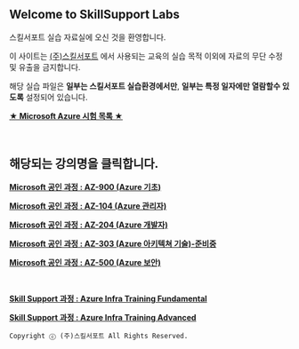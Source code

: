 ## Welcome to SkillSupport Labs

스킬서포트 실습 자료실에 오신 것을 환영합니다.

이 사이트는 [(주)스킬서포트](http://www.skillsupport.co.kr) 에서 사용되는 교육의 실습 목적 이외에 자료의 무단 수정 및 유출을 금지합니다.

해당 실습 파일은 **일부는 스킬서포트 실습환경에서만**, **일부는 특정 일자에만 열람할수 있도록** 설정되어 있습니다.

[**★ Microsoft Azure 시험 목록 ★**](https://github.com/SkillSupport/EXAM)


<br>

## 해당되는 강의명을 클릭합니다.

[**Microsoft 공인 과정 : AZ-900 (Azure 기초)**](http://gitlab.skillsupport.co.kr/azure-role-based-2020/az-900)

[**Microsoft 공인 과정 : AZ-104 (Azure 관리자)**](http://gitlab.skillsupport.co.kr/azure-role-based-2020/az-104-ko)

[**Microsoft 공인 과정 : AZ-204 (Azure 개발자)**](http://gitlab.skillsupport.co.kr/azure-role-based-2020/az-204-ko)

[**Microsoft 공인 과정 : AZ-303 (Azure 아키텍쳐 기술)-준비중**](http://gitlab.skillsupport.co.kr/azure-role-based-2020/az-303-ko)

[**Microsoft 공인 과정 : AZ-500 (Azure 보안)**](http://gitlab.skillsupport.co.kr/azure-role-based-2020/az-500-ko)

<br>

[**Skill Support 과정 : Azure Infra Training Fundamental**](http://gitlab.skillsupport.co.kr/azure-skillsupport-class-2020/ss-azure-infra-basic)

[**Skill Support 과정 : Azure Infra Training Advanced**](http://gitlab.skillsupport.co.kr/azure-skillsupport-class-2020/ss-azure-infra-advanced)


`Copyright ⓒ (주)스킬서포트 All Rights Reserved.`
